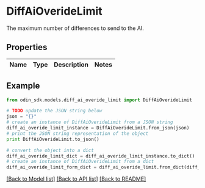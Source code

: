 # DiffAiOverideLimit

The maximum number of differences to send to the AI.

## Properties

Name | Type | Description | Notes
------------ | ------------- | ------------- | -------------

## Example

```python
from odin_sdk.models.diff_ai_overide_limit import DiffAiOverideLimit

# TODO update the JSON string below
json = "{}"
# create an instance of DiffAiOverideLimit from a JSON string
diff_ai_overide_limit_instance = DiffAiOverideLimit.from_json(json)
# print the JSON string representation of the object
print DiffAiOverideLimit.to_json()

# convert the object into a dict
diff_ai_overide_limit_dict = diff_ai_overide_limit_instance.to_dict()
# create an instance of DiffAiOverideLimit from a dict
diff_ai_overide_limit_form_dict = diff_ai_overide_limit.from_dict(diff_ai_overide_limit_dict)
```
[[Back to Model list]](../README.md#documentation-for-models) [[Back to API list]](../README.md#documentation-for-api-endpoints) [[Back to README]](../README.md)


